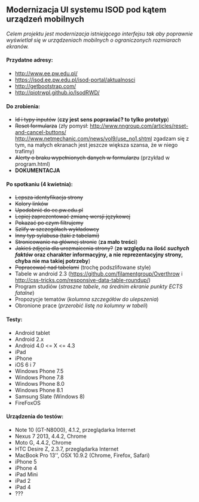 ## Modernizacja UI systemu ISOD pod kątem urządzeń mobilnych
_Celem projektu jest modernizacja istniejącego interfejsu tak aby poprawnie wyświetlał się w urządzeniach mobilnych o ograniczonych rozmiarach ekranów._


#### Przydatne adresy:
- http://www.ee.pw.edu.pl/
- https://isod.ee.pw.edu.pl/isod-portal/aktualnosci
- http://getbootstrap.com/
- http://piotrwpl.github.io/IsodRWD/


#### Do zrobienia:
- ~~Id i typy inputów~~  (__czy jest sens poprawiać? to tylko prototyp__)
- ~~Reset formularza~~ (zły pomysł: http://www.nngroup.com/articles/reset-and-cancel-buttons/ http://www.netmechanic.com/news/vol9/use_no1.shtml zgadzam się z tym, na małych ekranach jest jeszcze większa szansa, że w niego trafimy)
- ~~Alerty o braku wypełnionych danych w formularzu~~ (przykład w program.html)
- **DOKUMENTACJA**


#### Po spotkaniu (4 kwietnia):
- ~~Lepsza identyfikacja strony~~
- ~~Kolory linków~~
- ~~Upodobnić do ee.pw.edu.pl~~
- ~~Lepiej zaprezentować zmianę wersji językowej~~
- ~~Pokazać po czym filtrujemy~~
- ~~Szlify w szczegółach wykładowcy~~
- ~~Inny typ sylabusa (taki z tabelami)~~
- ~~Stronicowanie na głównej stronie~~ (__za mało treści__)
- ~~Jakieś zdjęcia dla urozmaicenia strony?~~ (__ze względu na ilość _suchych faktów_ oraz charakter informacyjny, a nie reprezentacyjny strony, chyba nie ma takiej potrzeby__)
- ~~Popracować nad tabelami~~ (trochę podszlifowane style)
- Tabele w android 2.3 (https://github.com/filamentgroup/Overthrow i http://css-tricks.com/responsive-data-table-roundup/)
- Program studiów (*straszne tabele*, *na średnim ekranie punkty ECTS fatalne*)
- Propozycje tematów (*kolumna szczegółów do ulepszenia*)
- Obronione prace (*przerobić listę na kolumny w tabeli*)


#### Testy:
- Android tablet
- Android 2.x
- Android 4.0 <= X <= 4.3
- iPad
- iPhone
- iOS 6 i 7
- Windows Phone 7.5
- Windows Phone 7.8
- Windows Phone 8.0
- Windows Phone 8.1
- Samsung Slate (Windows 8)
- FireFoxOS


#### Urządzenia do testów:
- Note 10 (GT-N8000), 4.1.2, przeglądarka Internet
- Nexus 7 2013, 4.4.2, Chrome
- Moto G, 4.4.2, Chrome
- HTC Desire Z, 2.3.7, przeglądarka Internet
- MacBook Pro 13'', OSX 10.9.2 (Chrome, Firefox, Safari)
- iPhone 5
- iPhone 4
- iPad Mini
- iPad 2
- iPad 4
- ???
